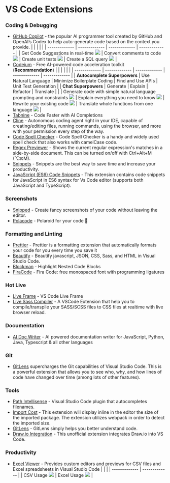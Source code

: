 # VS Code Extensions

### Coding & Debugging

- [GitHub Copilot](https://marketplace.visualstudio.com/items?itemName=GitHub.copilot) - the popular AI programmer tool created by GitHub and OpenAI’s Codex to help auto-generate code based on the context you provide.
  | | | | |
  | ------------- | ------------- | ------------- | ------------- |
  | Get Code Suggestions in real-time <img src="https://user-images.githubusercontent.com/37570492/212964557-8d832278-61bb-4288-a8a7-47f35859e868.gif"> | Convert comments to code <img src="https://user-images.githubusercontent.com/37570492/212965036-26579d9f-cfaf-44eb-90fb-76421dc7ab9d.gif"> | Create unit tests <img src="https://user-images.githubusercontent.com/37570492/212964557-8d832278-61bb-4288-a8a7-47f35859e868.gif"> | Create a SQL query <img src="https://user-images.githubusercontent.com/37570492/212965203-c9623e27-4fff-4961-a7f4-4d14625dd17c.gif"> |
- [Codeium](https://marketplace.visualstudio.com/items?itemName=Codeium.codeium) - Free AI-powered code acceleration toolkit (**Recommendation**)
  | | | | | |
  | ------------- | ------------- | ------------- | ------------- | ------------- |
  | **Autocomplete Superpowers** | Use Natural Language | Minimize Boilerplate Coding | Find and Use APIs | Unit Test Generation |
  | **Chat Superpowers** | Generate | Explain | Refactor | Translate |
  | | Generate code with simple natural language prompting and constraints <img src="https://exafunction.github.io/public/chat/chat_short_demo.gif"> | Explain everything you need to know <img src="https://exafunction.github.io/public/chat/chat_explain_function_python.gif"> | Rewrite your existing code <img src="https://exafunction.github.io/public/chat/chat_refactor_fix_todos.gif"> | Translate whole functions from one language <img src="https://exafunction.github.io/public/chat/chat_refactor_js_to_ts.gif"> |
- [Tabnine](https://marketplace.visualstudio.com/items?itemName=TabNine.tabnine-vscode) - Code Faster with AI Completions
- [Cline](https://marketplace.visualstudio.com/items?itemName=saoudrizwan.claude-dev) - Autonomous coding agent right in your IDE, capable of creating/editing files, running commands, using the browser, and more with your permission every step of the way.
- [Code Spell Checker](https://marketplace.visualstudio.com/items?itemName=streetsidesoftware.code-spell-checker) - Code Spell Checker is a handy and widely used spell check that also works with camelCase code.
- [Regex Previewer](https://marketplace.visualstudio.com/items?itemName=chrmarti.regex) - Shows the current regular expression's matches in a side-by-side document. This can be turned on/off with Ctrl+Alt+M (⌥⌘M).
- [Snippets](https://code.visualstudio.com/docs/editor/userdefinedsnippets) - Snippets are the best way to save time and increase your productivity.
- [JavaScript (ES6) Code Snippets](https://marketplace.visualstudio.com/items?itemName=xabikos.JavaScriptSnippets) - This extension contains code snippets for JavaScript in ES6 syntax for Vs Code editor (supports both JavaScript and TypeScript).

### Screenshots

- [Snipped](https://marketplace.visualstudio.com/items?itemName=JeffersonLicet.snipped&ssr=false#overview) - Create fancy screenshots of your code without leaving the editor.
- [Polacode](https://marketplace.visualstudio.com/items?itemName=pnp.polacode) - Polaroid for your code 📸

### Formatting and Linting

- [Prettier](https://marketplace.visualstudio.com/items?itemName=esbenp.prettier-vscode) - Prettier is a formatting extension that automatically formats your code for you every time you save it
- [Beautify](https://marketplace.visualstudio.com/items?itemName=HookyQR.beautify) - Beautify javascript, JSON, CSS, Sass, and HTML in Visual Studio Code.
- [Blockman](https://marketplace.visualstudio.com/items?itemName=leodevbro.blockman) - Highlight Nested Code Blocks
- [FiraCode](https://github.com/tonsky/FiraCode) - Fira Code: free monospaced font with programming ligatures

### Hot Live

- [Live Frame](https://marketplace.visualstudio.com/items?itemName=jevakallio.vscode-live-frame) - VS Code Live Frame
- [Live Sass Compiler](https://marketplace.visualstudio.com/items?itemName=ritwickdey.live-sass) - A VSCode Extension that help you to compile/transpile your SASS/SCSS files to CSS files at realtime with live browser reload.

### Documentation

- [AI Doc Writer](https://marketplace.visualstudio.com/items?itemName=mintlify.document) - AI powered documentation writer for JavaScript, Python, Java, Typescript & all other languages

### Git

- [GitLens](https://marketplace.visualstudio.com/items?itemName=eamodio.gitlens) supercharges the Git capabilities of Visual Studio Code. This is a powerful extension that allows you to see who, why, and how lines of code have changed over time (among lots of other features).

### Tools

- [Path Intellisense](https://marketplace.visualstudio.com/items?itemName=christian-kohler.path-intellisense) - Visual Studio Code plugin that autocompletes filenames.
- [Import Cost](https://marketplace.visualstudio.com/items?itemName=wix.vscode-import-cost) - This extension will display inline in the editor the size of the imported package. The extension utilizes webpack in order to detect the imported size.
- [GitLens](https://marketplace.visualstudio.com/items?itemName=eamodio.gitlens) - GitLens simply helps you better understand code.
- [Draw.io Integration](https://marketplace.visualstudio.com/items?itemName=hediet.vscode-drawio) - This unofficial extension integrates Draw.io into VS Code.

### Productivity

- [Excel Viewer](https://marketplace.visualstudio.com/items?itemName=GrapeCity.gc-excelviewer) - Provides custom editors and previews for CSV files and Excel spreadsheets in Visual Studio Code
  | | |
  | ------------- | ------------- |
  | CSV Usage <img src="https://github.com/wijmo/gc-excelviewer/raw/HEAD/img/csv-preview-4.gif"> | Excel Usage <img src="https://github.com/wijmo/gc-excelviewer/raw/HEAD/img/excel-preview-4.gif"> |
